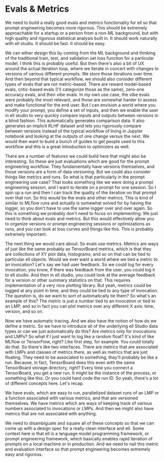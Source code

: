 # Evals & Metrics

We need to build a really good evals and metrics functionality for ell so that prompt engineering becomes more rigorous. This should be extremely approachable for a startup or a person from a non-ML background, but with high quality and rigorous statistical analysis built in. It should work naturally with ell studio. It should be fast. It should be easy.

We can either design this by coming from the ML background and thinking of the traditional train, test, and validation set loss function for a particular model. I think this is probably useful. But then there's also a bit of UX around the actual iteration loop, where we iterate in concert with changes to versions of various different prompts. We store those iterations over time. And then beyond that typical workflow, we should also consider different types of evals that are not metric-based. There are reward model-based evals, critic-based evals (I'll categorize those as the same), zero-one accuracy evals, and then vibe evals. In my own use case, the vibe evals were probably the most relevant, and those are somewhat harder to assess and make functional for the end user. But I can envision a world where you modify your prompt, you define a set of inputs, and then we enable the user in ell studio to very quickly compare inputs and outputs between versions in a blind fashion. This automatically generates comparison data. It also generates an implicit RLHF dataset and lets you rigorously compare between versions instead of the typical workflow of living in Jupyter notebook and looking at the outputs of one change versus the next. We would then want to build a bunch of guides to get people used to this workflow and this is a great introduction to optimizers as well.

There are a number of features we could build here that might also be interesting. So these are just evaluations which are good for the prompt engineering workflow. They fundamentally have versions themselves, and those versions are a form of data versioning. But we could also consider things like metrics and runs. So what is that particularly in the prompt engineering use case? That looks something like we were doing a prompt engineering session, and I want to iterate on a prompt for one session. So I spin up a run and then I can track the quality of the iteration on that prompt over that run. So this would be the evals and other metrics. This is kind of similar to MLflow runs and actually is somewhat solved for by having the logger, so you don't have to use the same logger over and over again. So this is something we probably don't need to focus on implementing. We just need to think about evals and metrics. But this would effectively allow you to organize versions or prompt engineering sessions or optimizations as runs, and you can look at loss curves and things like this. This is probably extremely important.

The next thing we would care about: So evals use metrics. Metrics are ways of just like the same probably as TensorBoard metrics, which is that they are collections of XY plot data, histograms, and so on that can be tied to particular ell objects. Would we ever want a world where we tied a metric to an invocation? Let's say we had user feedback. So we could log for every invocation, you know, if there was feedback from the user, you could log it to ell studio. And then in ell studio, you could look at the average feedback for a version or other summary statistics on that. This requires implementation of a very nice plotting library. But yeah, metrics could be logged at any point in time, and they could be tied to any type of invocation. The question is, do we want to sort of automatically tie them? So what's an example of this? The metric is just a number tied to an invocation or tied to an LMP, and so in fact you can plot metrics over any different X axis: time, version, and so on.

Now we have automatic tracing. And we also have the notion of how do we define a metric. So we have to introduce all of the underlying ell Studio data types or can we just automatically do this? Are metrics only for invocations and LMPs? So what if I just want to log like a random float? It's kind of like MLflow or TensorFlow, right? Like first step, for example. You could totally do that. So there's like two interfaces. There are metrics that are associated with LMPs and classes of metrics there, as well as metrics that are just floating. They need to be associated to something, they'll probably be like a run. Because, in fact, TensorBoard does this even with the same TensorBoard storage directory, right? Every time you connect a TensorBoard, you get a new run. It might be the instance of the process, or something like this. Or you could hard code the run ID. So yeah, there's a lot of different concepts here. Let's recap.

We have evals, which are easy to run, parallelized dataset runs of an LMP or a function associated with various metrics, and that are versioned themselves. We have metrics which are ways of keeping track of various numbers associated to invocations or LMPs. And then we might also have metrics that are not associated with anything.

We need to disambiguate and square all of these concepts so that we can come up with a design spec for a really clean interface and ell. Some context here is that ell is a language model programming framework, or prompt engineering framework, which basically enables rapid iteration of prompts on a local machine or in production. And we need to nail this metric and evaluation interface so that prompt engineering becomes extremely easy and rigorous.


